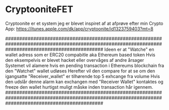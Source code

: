 # CryptooniteFET

Cryptoonite er et system jeg er blevet inspiret af at afprøve efter min Crypto App:
https://itunes.apple.com/dk/app/cryptoonite/id1323759403?mt=8

###################################################################################################################################################
Ideen er at "Watche" en wallet adress som er ERC20 compabitle aka Ethereum based token
Hvis den eksempelvis er blevet hacket eller overvåges af andre årsager
Systemet vil alamere hvis en pending transaction i Ethereums blockchain fra den "Watchet" wallet udløses
Herefter vil den compare for at se om den igangsatte "Receiver_wallet" er tilhørende top 5 exhcange fra volume
Hvis den udslår denne alarm kan exchangen med "Receiver Wallet" kontaktes og freeze den wallet hurtigst muligt måske inden transaction hår igennem.
###################################################################################################################################################

